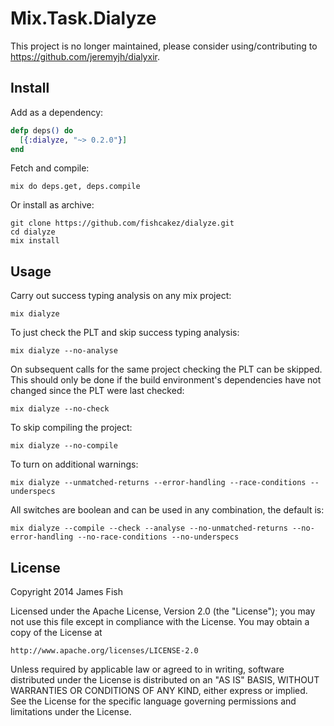 Mix.Task.Dialyze
================

This project is no longer maintained, please consider using/contributing to https://github.com/jeremyjh/dialyxir.

Install
-------
Add as a dependency:
```elixir
defp deps() do
  [{:dialyze, "~> 0.2.0"}]
end
```
Fetch and compile:
```
mix do deps.get, deps.compile
```

Or install as archive:
```
git clone https://github.com/fishcakez/dialyze.git
cd dialyze
mix install
```

Usage
-----
Carry out success typing analysis on any mix project:
```
mix dialyze
```
To just check the PLT and skip success typing analysis:
```
mix dialyze --no-analyse
```
On subsequent calls for the same project checking the PLT can be
skipped. This should only be done if the build environment's
dependencies have not changed since the PLT were last checked:
```
mix dialyze --no-check
```
To skip compiling the project:
```
mix dialyze --no-compile
```
To turn on additional warnings:
```
mix dialyze --unmatched-returns --error-handling --race-conditions --underspecs
```
All switches are boolean and can be used in any combination, the default
is:
```
mix dialyze --compile --check --analyse --no-unmatched-returns --no-error-handling --no-race-conditions --no-underspecs
```

License
-------

Copyright 2014 James Fish

Licensed under the Apache License, Version 2.0 (the "License");
you may not use this file except in compliance with the License.
You may obtain a copy of the License at

    http://www.apache.org/licenses/LICENSE-2.0

Unless required by applicable law or agreed to in writing, software
distributed under the License is distributed on an "AS IS" BASIS,
WITHOUT WARRANTIES OR CONDITIONS OF ANY KIND, either express or implied.
See the License for the specific language governing permissions and
limitations under the License.
